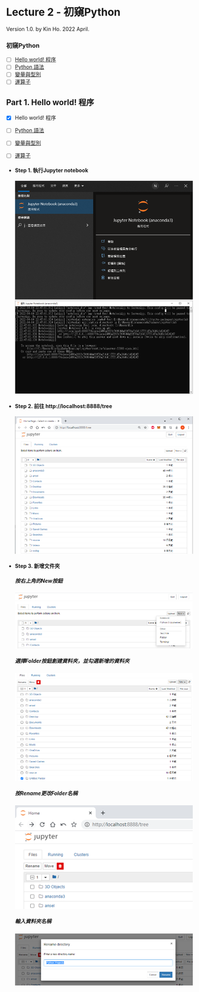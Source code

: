 # Lecture 2 - 初窺Python

Version 1.0.  by Kin Ho. 
2022 April. 

### 初窺Python
- [ ] [Hello world! 程序](#part-1-hello-world-程序-hello-world)
- [ ] [Python 語法](#syntax)
- [ ] [變量與型別](#types-and-variables)
- [ ] [運算子](#operators)

## Part 1. Hello world! 程序 
- [x] Hello world! 程序
- [ ] [Python 語法](#syntax)
- [ ] [變量與型別](#types-and-variables)
- [ ] [運算子](#operators)
 

- #### Step 1. 執行Jupyter notebook
  ![alt text](https://raw.githubusercontent.com/nacky012001/Python-tutorials/main/lecture%202/images/jupyter-notebook.PNG)
  ![alt text](https://raw.githubusercontent.com/nacky012001/Python-tutorials/main/lecture%202/images/jupyter-notebook-server.PNG) 

- #### Step 2. 前往 http://localhost:8888/tree
  ![alt text](https://raw.githubusercontent.com/nacky012001/Python-tutorials/main/lecture%202/images/jupyter-notebook-interface.PNG)

- #### Step 3. 新增文件夾
  ##### 按右上角的New按鈕
  ![alt text](https://raw.githubusercontent.com/nacky012001/Python-tutorials/main/lecture%202/images/jupyter-notebook-new-folder1.PNG)
  ##### 選擇Folder按鈕創建資料夾，並勾選新增的資料夾
  ![alt text](https://raw.githubusercontent.com/nacky012001/Python-tutorials/main/lecture%202/images/jupyter-notebook-new-folder2.PNG)
  ##### 按Rename更改Folder名稱
  ![alt text](https://raw.githubusercontent.com/nacky012001/Python-tutorials/main/lecture%202/images/jupyter-notebook-new-rename.PNG)
  ##### 輸入資料夾名稱  
  ![alt text](https://raw.githubusercontent.com/nacky012001/Python-tutorials/main/lecture%202/images/jupyter-notebook-new-rename2.PNG)
  

    





